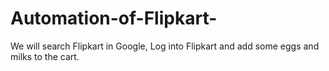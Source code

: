 # Automation-of-Flipkart-
We will search Flipkart in Google, Log into Flipkart and add some eggs and milks to the cart.
